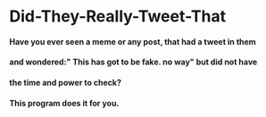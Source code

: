 # Did-They-Really-Tweet-That
#### Have you ever seen a meme or any post, that had a tweet in them
#### and wondered:" This has got to be fake. no way" but did not have 
#### the time and power to check?
#### This program does it for you.